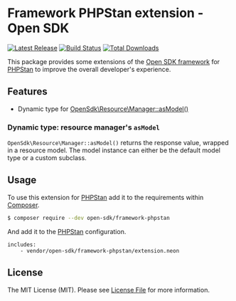 # Framework PHPStan extension - Open SDK

[![Latest Release](https://img.shields.io/github/release/open-sdk/framework-phpstan/all.svg?style=flat-square)](https://github.com/open-sdk/framework-phpstan/releases)
[![Build Status](https://img.shields.io/travis/open-sdk/framework-phpstan/master.svg?style=flat-square)](https://travis-ci.org/open-sdk/framework-phpstan)
[![Total Downloads](https://img.shields.io/packagist/dt/open-sdk/framework-phpstan.svg?style=flat-square)](https://packagist.org/packages/open-sdk/framework-phpstan)

This package provides some extensions of the [Open SDK framework][link-opensdk] for [PHPStan][link-phpstan] to improve the overall developer's experience.

## Features

- Dynamic type for [OpenSdk\Resource\Manager::asModel()](#dynamic-type-resource-managers-asmodel)

### Dynamic type: resource manager's `asModel`

`OpenSdk\Resource\Manager::asModel()` returns the response value, wrapped in a resource model.
The model instance can either be the default model type or a custom subclass.

## Usage

To use this extension for [PHPStan][link-phpstan] add it to the requirements within [Composer][link-composer].

``` bash
$ composer require --dev open-sdk/framework-phpstan
```

And add it to the [PHPStan][link-phpstan] configuration.

```
includes:
	- vendor/open-sdk/framework-phpstan/extension.neon
```

## License

The MIT License (MIT). Please see [License File](LICENSE.md) for more information.

[link-composer]: https://github.com/composer/composer
[link-opensdk]: https://github.com/open-sdk/framework
[link-phpstan]: https://github.com/phpstan/phpstan
